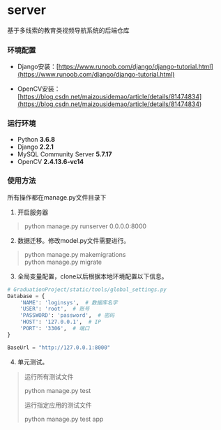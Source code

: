 # server
基于多线索的教育类视频导航系统的后端仓库
### 环境配置
* Django安装：[https://www.runoob.com/django/django-tutorial.html](https://www.runoob.com/django/django-tutorial.html)

* OpenCV安装：[https://blog.csdn.net/maizousidemao/article/details/81474834](<https://blog.csdn.net/maizousidemao/article/details/81474834>)

### 运行环境
* Python **3.6.8**
* Django **2.2.1**
* MySQL Community Server **5.7.17** 
* OpenCV **2.4.13.6-vc14**
### 使用方法
所有操作都在manage.py文件目录下
1. 开启服务器
> python manage.py runserver 0.0.0.0:8000  
2. 数据迁移。修改model.py文件需要进行。
> python manage.py makemigrations  
> python manage.py migrate
3. 全局变量配置，clone以后根据本地环境配置以下信息。
```python
# GraduationProject/static/tools/global_settings.py
Database = {
    'NAME': 'loginsys',  # 数据库名字
    'USER': 'root',  # 账号
    'PASSWORD': 'password',  # 密码
    'HOST': '127.0.0.1',  # IP
    'PORT': '3306',  # 端口
}

BaseUrl = "http://127.0.0.1:8000"

```

4. 单元测试。

> 运行所有测试文件
>
> python manage.py test 
>
> 运行指定应用的测试文件
>
> python manage.py test app